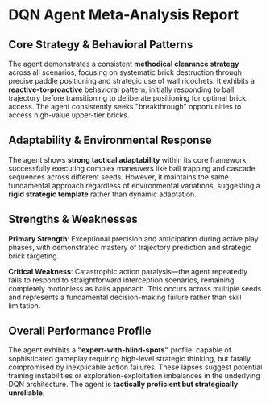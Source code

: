 # DQN Agent Meta-Analysis Report

## Core Strategy & Behavioral Patterns

The agent demonstrates a consistent **methodical clearance strategy** across all scenarios, focusing on systematic brick destruction through precise paddle positioning and strategic use of wall ricochets. It exhibits a **reactive-to-proactive** behavioral pattern, initially responding to ball trajectory before transitioning to deliberate positioning for optimal brick access. The agent consistently seeks "breakthrough" opportunities to access high-value upper-tier bricks.

## Adaptability & Environmental Response

The agent shows **strong tactical adaptability** within its core framework, successfully executing complex maneuvers like ball trapping and cascade sequences across different seeds. However, it maintains the same fundamental approach regardless of environmental variations, suggesting a **rigid strategic template** rather than dynamic adaptation.

## Strengths & Weaknesses

**Primary Strength**: Exceptional precision and anticipation during active play phases, with demonstrated mastery of trajectory prediction and strategic brick targeting.

**Critical Weakness**: Catastrophic action paralysis—the agent repeatedly fails to respond to straightforward interception scenarios, remaining completely motionless as balls approach. This occurs across multiple seeds and represents a fundamental decision-making failure rather than skill limitation.

## Overall Performance Profile

The agent exhibits a **"expert-with-blind-spots"** profile: capable of sophisticated gameplay requiring high-level strategic thinking, but fatally compromised by inexplicable action failures. These lapses suggest potential training instabilities or exploration-exploitation imbalances in the underlying DQN architecture. The agent is **tactically proficient but strategically unreliable**.